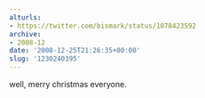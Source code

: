 ```yaml
---
alturls:
- https://twitter.com/bismark/status/1078423592
archive:
- 2008-12
date: '2008-12-25T21:26:35+00:00'
slug: '1230240395'
---
```


well, merry christmas everyone.

